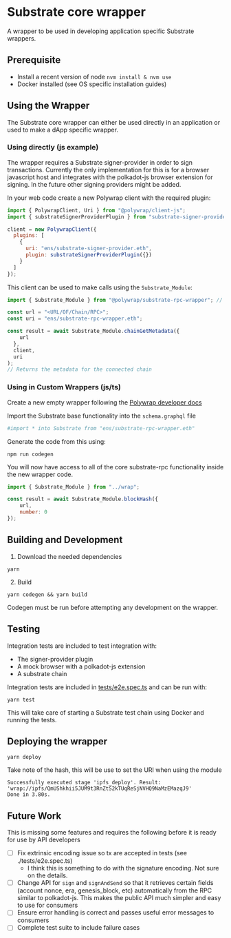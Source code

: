 # Substrate core wrapper

A wrapper to be used in developing application specific Substrate wrappers.

## Prerequisite
- Install a recent version of node
    `nvm install & nvm use`
- Docker installed (see OS specific installation guides)

## Using the Wrapper

The Substrate core wrapper can either be used directly in an application or used to make a dApp specific wrapper.

### Using directly (js example)

The wrapper requires a Substrate signer-provider in order to sign transactions. Currently the only implementation for this is for a browser javascript host and integrates with the polkadot-js browser extension for signing. In the future other signing providers might be added.

In your web code create a new Polywrap client with the required plugin:

```javascript
import { PolywrapClient, Uri } from "@polywrap/client-js";
import { substrateSignerProviderPlugin } from "substrate-signer-provider-plugin-js";

client = new PolywrapClient({
  plugins: [
    {
      uri: "ens/substrate-signer-provider.eth",
      plugin: substrateSignerProviderPlugin({})
    }
  ]
});
```

This client can be used to make calls using the `Substrate_Module`:

```javascript
import { Substrate_Module } from "@polywrap/substrate-rpc-wrapper"; // Package name may differ

const url = "<URL/OF/Chain/RPC>";
const uri = "ens/substrate-rpc-wrapper.eth";

const result = await Substrate_Module.chainGetMetadata({
    url
  },
  client,
  uri
);
// Returns the metadata for the connected chain
```

### Using in Custom Wrappers (js/ts)

Create a new empty wrapper following the [Polywrap developer docs](https://docs.polywrap.io/quick-start/create-plugin-wrappers/create-js-plugin)

Import the Substrate base functionality into the `schema.graphql` file

```graphql
#import * into Substrate from "ens/substrate-rpc-wrapper.eth"
```

Generate the code from this using:

```shell
npm run codegen
```

You will now have access to all of the core substrate-rpc functionality inside the new wrapper code.

```javascript
import { Substrate_Module } from "../wrap";

const result = await Substrate_Module.blockHash({
    url,
    number: 0
});
```


## Building and Development
1. Download the needed dependencies
```shell
yarn
```

2. Build
```shell
yarn codegen && yarn build
```

Codegen must be run before attempting any development on the wrapper.

## Testing

Integration tests are included to test integration with:

- The signer-provider plugin
- A mock browser with a polkadot-js extension
- A substrate chain

Integration tests are included in [tests/e2e.spec.ts](./tests/e2e.spec.ts) and can be run with:

```shell
yarn test
```

This will take care of starting a Substrate test chain using Docker and running the tests.

## Deploying the wrapper
```
yarn deploy
```

Take note of the hash, this will be use to set the URI when using the module
```shell
Successfully executed stage 'ipfs_deploy'. Result: 'wrap://ipfs/QmUShkhii5JUM9t3RnZtS2kTUqReSjNVHQ9NaMzEMazqJ9'
Done in 3.80s.
```

## Future Work

This is missing some features and requires the following before it is ready for use by API developers

- [ ] Fix extrinsic encoding issue so tx are accepted in tests (see ./tests/e2e.spec.ts)
    - I think this is something to do with the signature encoding. Not sure on the details.
- [ ] Change API for `sign` and `signAndSend` so that it retrieves certain fields (account nonce, era, genesis_block, etc) automatically from the RPC similar to polkadot-js. This makes the public API much simpler and easy to use for consumers
- [ ] Ensure error handling is correct and passes useful error messages to consumers
- [ ] Complete test suite to include failure cases
